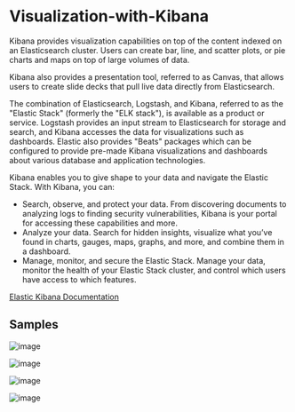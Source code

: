 # Visualization-with-Kibana

Kibana provides visualization capabilities on top of the content indexed on an Elasticsearch cluster. Users can create bar, line, and scatter plots, or pie charts and maps on top of large volumes of data.

Kibana also provides a presentation tool, referred to as Canvas, that allows users to create slide decks that pull live data directly from Elasticsearch.

The combination of Elasticsearch, Logstash, and Kibana, referred to as the "Elastic Stack" (formerly the "ELK stack"), is available as a product or service. Logstash provides an input stream to Elasticsearch for storage and search, and Kibana accesses the data for visualizations such as dashboards. Elastic also provides "Beats" packages which can be configured to provide pre-made Kibana visualizations and dashboards about various database and application technologies.

Kibana enables you to give shape to your data and navigate the Elastic Stack. With Kibana, you can:

* Search, observe, and protect your data. From discovering documents to analyzing logs to finding security vulnerabilities, Kibana is your portal for accessing these capabilities and more.
* Analyze your data. Search for hidden insights, visualize what you’ve found in charts, gauges, maps, graphs, and more, and combine them in a dashboard.
* Manage, monitor, and secure the Elastic Stack. Manage your data, monitor the health of your Elastic Stack cluster, and control which users have access to which features.

[Elastic Kibana Documentation](https://www.elastic.co/guide/en/kibana/current/introduction.html)

## Samples

![image](https://github.com/basel-ay/Visualization-with-Kibana/assets/64821137/11c4d38e-ce0f-476a-82cf-c77cbe2528d5)

![image](https://github.com/basel-ay/Visualization-with-Kibana/assets/64821137/67204d03-f3bf-4ff2-8da8-ade47c7e3a75)

![image](https://github.com/basel-ay/Visualization-with-Kibana/assets/64821137/a68c46c9-f261-42c1-8157-c23ea9e977c6)

![image](https://github.com/basel-ay/Visualization-with-Kibana/assets/64821137/ded56cd3-13e0-4d12-9fc9-9e336f260fa3)

